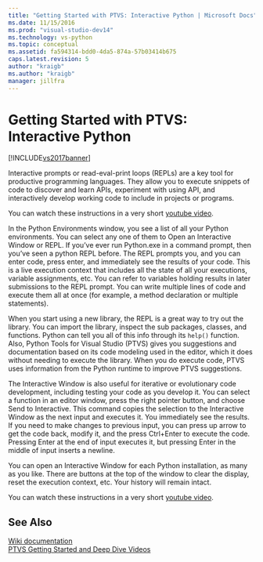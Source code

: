 ```yaml
---
title: "Getting Started with PTVS: Interactive Python | Microsoft Docs"
ms.date: 11/15/2016
ms.prod: "visual-studio-dev14"
ms.technology: vs-python
ms.topic: conceptual
ms.assetid: fa594314-bdd0-4da5-874a-57b03414b675
caps.latest.revision: 5
author: "kraigb"
ms.author: "kraigb"
manager: jillfra
---
```

# Getting Started with PTVS: Interactive Python
[!INCLUDE[vs2017banner](../includes/vs2017banner.md)]

Interactive prompts or read-eval-print loops (REPLs) are a key tool for productive programming languages.  They allow you to execute snippets of code to discover and learn APIs, experiment with using API, and interactively develop working code to include in projects or programs.  
  
 You can watch these instructions in a very short [youtube video](https://www.youtube.com/watch?v=yc2CROtTsC0&index=5&list=PLReL099Y5nRdLgGAdrb_YeTdEnd23s6Ff).  
  
 In the Python Environments window, you see a list of all your Python environments.  You can select any one of them to Open an Interactive Window or REPL.  If you’ve ever run Python.exe in a command prompt, then you’ve seen a python REPL before.  The REPL prompts you, and you can enter code, press enter, and immediately see the results of your code.  This is a live execution context that includes all the state of all your executions, variable assignments, etc.  You can refer to variables holding results in later submissions to the REPL prompt.  You can write multiple lines of code and execute them all at once (for example, a method declaration or multiple statements).  
  
 When you start using a new library, the REPL is a great way to try out the library.  You can import the library, inspect the sub packages, classes, and functions.  Python can tell you all of this info through its `help()` function.  Also, Python Tools for Visual Studio (PTVS) gives you suggestions and documentation based on its code modeling used in the editor, which it does without needing to execute the library.  When you do execute code, PTVS uses information from the Python runtime to improve PTVS suggestions.  
  
 The Interactive Window is also useful for iterative or evolutionary code development, including testing your code as you develop it.  You can select a function in an editor window, press the right pointer button, and choose Send to Interactive.  This command copies the selection to the Interactive Window as the next input and executes it.  You immediately see the results.  If you need to make changes to previous input, you can press up arrow to get the code back, modify it, and the press Ctrl+Enter to execute the code.  Pressing Enter at the end of input executes it, but pressing Enter in the middle of input inserts a newline.  
  
 You can open an Interactive Window for each Python installation, as many as you like.  There are buttons at the top of the window to clear the display, reset the execution context, etc.  Your history will remain intact.  
  
 You can watch these instructions in a very short [youtube video](https://www.youtube.com/watch?v=yc2CROtTsC0&index=5&list=PLReL099Y5nRdLgGAdrb_YeTdEnd23s6Ff).  
  
## See Also  
 [Wiki documentation](https://github.com/Microsoft/PTVS/wiki/Interactive-REPL)   
 [PTVS Getting Started and Deep Dive Videos](https://www.youtube.com/playlist?list=PLReL099Y5nRdLgGAdrb_YeTdEnd23s6Ff)
